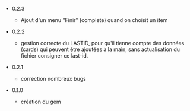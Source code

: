 * 0.2.3

  - Ajout d'un menu "Finir" (complete) quand on choisit un item
  
* 0.2.2

  - gestion correcte du LASTID, pour qu'il tienne compte des 
    données (cards) qui peuvent être ajoutées à la main, sans
    actualisation du fichier consigner ce last-id.

* 0.2.1

  - correction nombreux bugs

* 0.1.0
  
  - création du gem
